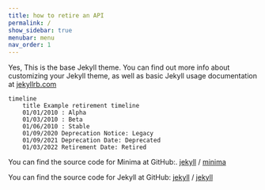 ```yaml
---
title: how to retire an API
permalink: /
show_sidebar: true
menubar: menu
nav_order: 1
---
```


Yes, This is the base Jekyll theme. You can find out more info about customizing your Jekyll theme, as well as basic Jekyll usage documentation at [jekyllrb.com](https://jekyllrb.com/)

```mermaid
timeline
    title Example retirement timeline
    01/01/2010 : Alpha
    01/03/2010 : Beta
    01/06/2010 : Stable
    01/09/2020 Deprecation Notice: Legacy
    01/09/2021 Deprecation Date: Deprecated
    01/03/2022 Retirement Date: Retired
```

You can find the source code for Minima at GitHub:.
[jekyll][jekyll-organization] /
[minima](https://github.com/jekyll/minima)

You can find the source code for Jekyll at GitHub:
[jekyll][jekyll-organization] /
[jekyll](https://github.com/jekyll/jekyll)


[jekyll-organization]: https://github.com/jekyll
